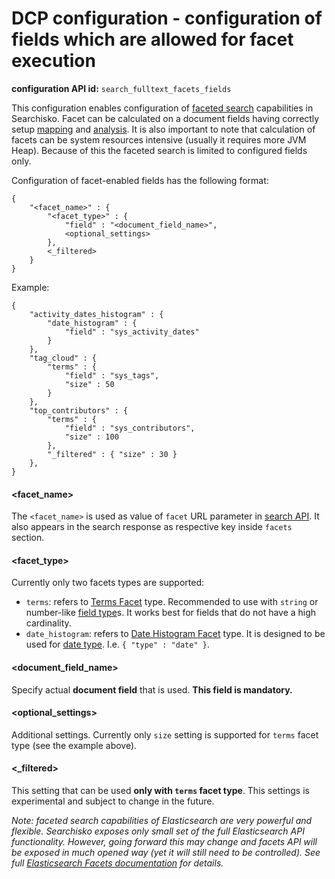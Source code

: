 DCP configuration - configuration of fields which are allowed for facet execution
==============================================================================

**configuration API id:** `search_fulltext_facets_fields`

This configuration enables configuration of [faceted search](http://en.wikipedia.org/wiki/Faceted_search) capabilities in Searchisko. Facet can be calculated on a document fields having correctly setup [mapping][mapping] and [analysis][analysis]. It is also important to note that calculation of facets can be system resources intensive (usually it requires more JVM Heap). Because of this the faceted search
is limited to configured fields only.

Configuration of facet-enabled fields has the following format:

	{
		"<facet_name>" : {
			"<facet_type>" : {
				"field" : "<document_field_name>",
				<optional_settings>
			},
			<_filtered>
		}
	}

Example:

	{
		"activity_dates_histogram" : {
			"date_histogram" : {
				"field" : "sys_activity_dates"
			}
		},
		"tag_cloud" : {
			"terms" : {
				"field" : "sys_tags",
				"size" : 50
			}
		},
		"top_contributors" : {
			"terms" : {
				"field" : "sys_contributors",
				"size" : 100
			},
			"_filtered" : { "size" : 30 }
		},
	}

#### \<facet_name\>

The `<facet_name>` is used as value of `facet` URL parameter in [search API](http://docs.jbossorg.apiary.io/#searchapi). It also appears in the search response as respective key inside `facets` section.

#### \<facet_type\>

Currently only two facets types are supported:

- `terms`: refers to [Terms Facet][terms facet] type. Recommended to use with `string` or number-like [field type][field type]s. It works best for fields that do not have a high cardinality.
- `date_histogram`: refers to [Date Histogram Facet][date histogram facet] type. It is designed to be used for [date type][date type]. I.e. `{ "type" : "date" }`.

#### \<document_field_name\>

Specify actual **document field** that is used. **This field is mandatory.**

#### \<optional_settings\>

Additional settings. Currently only `size` setting is supported for `terms` facet type (see the example above).

#### \<_filtered\>

This setting that can be used **only with `terms` facet type**. This settings is experimental and subject to change in the future.


_Note: faceted search capabilities of Elasticsearch are very powerful and flexible. Searchisko exposes only small set of the full Elasticsearch API functionality. However, going forward this may change and facets API will be exposed in much opened way (yet it will still need to be controlled). See full [Elasticsearch Facets documentation][elasticsearch facets documentation] for details._

  [mapping]: http://www.elasticsearch.org/guide/en/elasticsearch/reference/0.90/mapping.html
  [analysis]: http://www.elasticsearch.org/guide/en/elasticsearch/reference/0.90/analysis.html
  [field type]: http://www.elasticsearch.org/guide/en/elasticsearch/reference/0.90/mapping-types.html
  [date type]: http://www.elasticsearch.org/guide/en/elasticsearch/reference/0.90/mapping-core-types.html#date
  [terms facet]: http://www.elasticsearch.org/guide/en/elasticsearch/reference/0.90/search-facets-terms-facet.html
  [date histogram facet]: http://www.elasticsearch.org/guide/en/elasticsearch/reference/0.90/search-facets-date-histogram-facet.html
  [elasticsearch facets documentation]: http://www.elasticsearch.org/guide/en/elasticsearch/reference/0.90/search-facets.html
